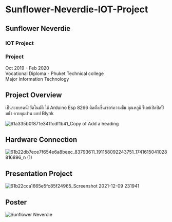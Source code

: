 # Sunflower-Neverdie-IOT-Project
## Sunflower Neverdie
### IOT Project
### Project
Oct 2019 - Feb 2020 <br>
Vocational Diploma - Phuket Technical college  <br>
Major Information Technology  

## Project Overview
เป็นระบบรดน้ำอัตโนมัติ ใช้ Arduino Esp 8266 ติดตั้งเซ็นเซอร์ความชื่้น อุณหภูมิ
รีเลย์เปิดปิดปั้มน้ำ ควบคุมผ่าน แอป Blynk



![61a335b0f871e341fcdf1b41_Copy of Add a heading](https://github.com/DreaMxickZ/Sunflower-Neverdie-IOT-Project/assets/53443605/5fd757be-4b41-4b01-82a9-d8a74fa3c7a3)



## Hardware Connection
![61b22db7ece7f654e6a8beec_83793611_191158092243751_1741615041028816896_n (1)](https://github.com/DreaMxickZ/Sunflower-Neverdie-IOT-Project/assets/53443605/c95e5ae1-18d8-439f-ade5-3326c0e8bcc1)



## Presentation Project
![61b22cca1665e5fc85f24965_Screenshot 2021-12-09 231941](https://github.com/DreaMxickZ/Sunflower-Neverdie-IOT-Project/assets/53443605/7c7b0b0c-67ec-4ed8-8eb4-17cabbe616ba)


## Poster 
![Sunflower Neverdie](https://github.com/DreaMxickZ/Sunflower-Neverdie-IOT-Project/assets/53443605/c591f855-230d-47d5-b331-3a6a25e7f7de)



